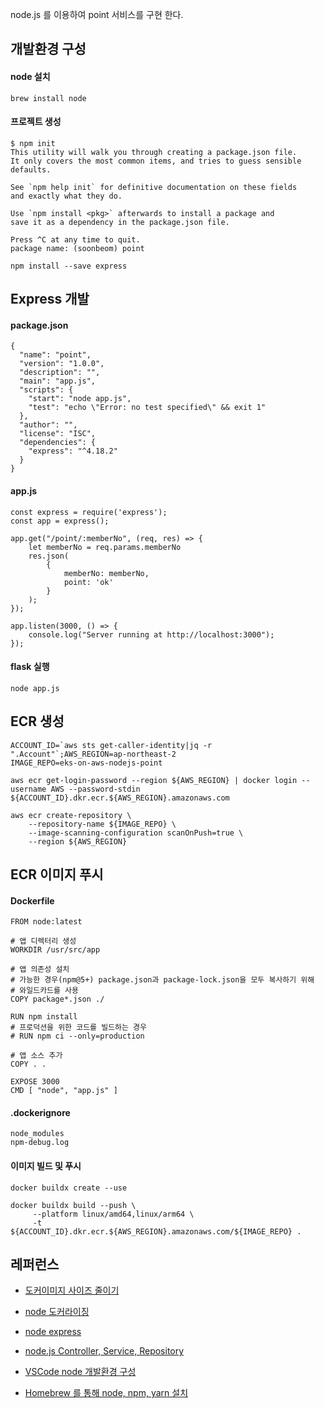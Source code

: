 node.js 를 이용하여 point 서비스를 구현 한다.

## 개발환경 구성 ##

#### node 설치 ####
```
brew install node
```

#### 프로젝트 생성 ####
```
$ npm init
This utility will walk you through creating a package.json file.
It only covers the most common items, and tries to guess sensible defaults.

See `npm help init` for definitive documentation on these fields
and exactly what they do.

Use `npm install <pkg>` afterwards to install a package and
save it as a dependency in the package.json file.

Press ^C at any time to quit.
package name: (soonbeom) point
```
```
npm install --save express
```

## Express 개발 ##
#### package.json ####
```
{
  "name": "point",
  "version": "1.0.0",
  "description": "",
  "main": "app.js",
  "scripts": {
    "start": "node app.js",
    "test": "echo \"Error: no test specified\" && exit 1"
  },
  "author": "",
  "license": "ISC",
  "dependencies": {
    "express": "^4.18.2"
  }
}
```

#### app.js ####
```
const express = require('express');
const app = express();

app.get("/point/:memberNo", (req, res) => {
    let memberNo = req.params.memberNo 
    res.json(
        {
            memberNo: memberNo,
            point: 'ok' 
        }
    );
});

app.listen(3000, () => {
    console.log("Server running at http://localhost:3000"); 
});
```

#### flask 실행 ####
```
node app.js
```

## ECR 생성 ##
```
ACCOUNT_ID=`aws sts get-caller-identity|jq -r ".Account"`;AWS_REGION=ap-northeast-2
IMAGE_REPO=eks-on-aws-nodejs-point

aws ecr get-login-password --region ${AWS_REGION} | docker login --username AWS --password-stdin ${ACCOUNT_ID}.dkr.ecr.${AWS_REGION}.amazonaws.com

aws ecr create-repository \
    --repository-name ${IMAGE_REPO} \
    --image-scanning-configuration scanOnPush=true \
    --region ${AWS_REGION}
```

## ECR 이미지 푸시 ##

#### Dockerfile ####
```
FROM node:latest

# 앱 디렉터리 생성
WORKDIR /usr/src/app

# 앱 의존성 설치
# 가능한 경우(npm@5+) package.json과 package-lock.json을 모두 복사하기 위해
# 와일드카드를 사용
COPY package*.json ./

RUN npm install
# 프로덕션을 위한 코드를 빌드하는 경우
# RUN npm ci --only=production

# 앱 소스 추가
COPY . .

EXPOSE 3000
CMD [ "node", "app.js" ]
```

#### .dockerignore ####
```
node_modules
npm-debug.log
```

#### 이미지 빌드 및 푸시 ####
```
docker buildx create --use

docker buildx build --push \
     --platform linux/amd64,linux/arm64 \
     -t ${ACCOUNT_ID}.dkr.ecr.${AWS_REGION}.amazonaws.com/${IMAGE_REPO} .
```


## 레퍼런스 ##

* [도커이미지 사이즈 줄이기](https://jeffminsungkim.medium.com/docker-%EC%9D%B4%EB%AF%B8%EC%A7%80-%ED%81%AC%EA%B8%B0-%EC%A4%84%EC%9D%B4%EA%B8%B0-2f90fa5c96)

* [node 도커라이징](https://cocoon1787.tistory.com/749)

* [node express](https://blog.codefactory.ai/nodejs/creating-server-with-express/express-intro/)
  
* [node.js Controller, Service, Repository](https://jin-coder.tistory.com/entry/nodejs-Controller-Service-Repository)

* [VSCode node 개발환경 구성](https://devmoony.tistory.com/151)
  
* [Homebrew 를 통해 node, npm, yarn 설치](https://butter-ring.tistory.com/17)
